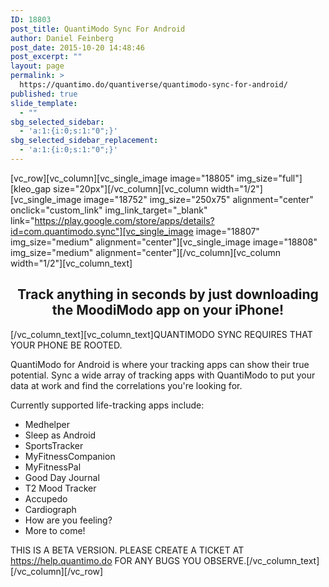 ```yaml
---
ID: 18803
post_title: QuantiModo Sync For Android
author: Daniel Feinberg
post_date: 2015-10-20 14:48:46
post_excerpt: ""
layout: page
permalink: >
  https://quantimo.do/quantiverse/quantimodo-sync-for-android/
published: true
slide_template:
  - ""
sbg_selected_sidebar:
  - 'a:1:{i:0;s:1:"0";}'
sbg_selected_sidebar_replacement:
  - 'a:1:{i:0;s:1:"0";}'
---
```

[vc_row][vc_column][vc_single_image image="18805" img_size="full"][kleo_gap size="20px"][/vc_column][vc_column width="1/2"][vc_single_image image="18752" img_size="250x75" alignment="center" onclick="custom_link" img_link_target="_blank" link="https://play.google.com/store/apps/details?id=com.quantimodo.sync"][vc_single_image image="18807" img_size="medium" alignment="center"][vc_single_image image="18808" img_size="medium" alignment="center"][/vc_column][vc_column width="1/2"][vc_column_text]
<h2 class="C-b-p-j-Pb" style="text-align: center;">Track anything in seconds by just downloading the MoodiModo app on your iPhone!</h2>
[/vc_column_text][vc_column_text]QUANTIMODO SYNC REQUIRES THAT YOUR PHONE BE ROOTED.

QuantiModo for Android is where your tracking apps can show their true potential. Sync a wide array of tracking apps with QuantiModo to put your data at work and find the correlations you're looking for.

Currently supported life-tracking apps include:
- Medhelper
- Sleep as Android
- SportsTracker
- MyFitnessCompanion
- MyFitnessPal
- Good Day Journal
- T2 Mood Tracker
- Accupedo
- Cardiograph
- How are you feeling?
- More to come!

THIS IS A BETA VERSION. PLEASE CREATE A TICKET AT <a href="https://www.google.com/url?q=https://www.google.com/url?q%3Dhttps://help.quantimo.do%26sa%3DD%26usg%3DAFQjCNGL5ZQckCwF8LJiZUXVE_4PsbAlGg&amp;sa=D&amp;usg=AFQjCNH1qWKdRdTSmRAjodYy4lKFJzj7uA" target="_blank">https://help.quantimo.do</a> FOR ANY BUGS YOU OBSERVE.[/vc_column_text][/vc_column][/vc_row]